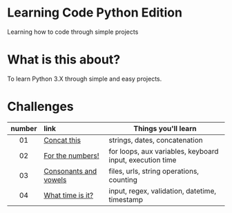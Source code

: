 # Learning Code Python Edition
Learning how to code through simple projects

# What is this about?

To learn Python 3.X through simple and easy projects.

# Challenges

| number | link | Things you'll learn |
|:------:|:-------------------------------------------------------|-------------------------------------------------------------|
| 01     | [Concat this](challenges/01/01-challenge.md)           | strings, dates, concatenation                               |
| 02     | [For the numbers!](challenges/02/02-challenge.md)      | for loops, aux variables, keyboard input, execution time    |
| 03     | [Consonants and vowels](challenges/03/03-challenge.md) | files, urls, string operations, counting                    |
| 04     | [What time is it?](challenges/04/04-challenge.md)      | input, regex, validation, datetime, timestamp               |           |

